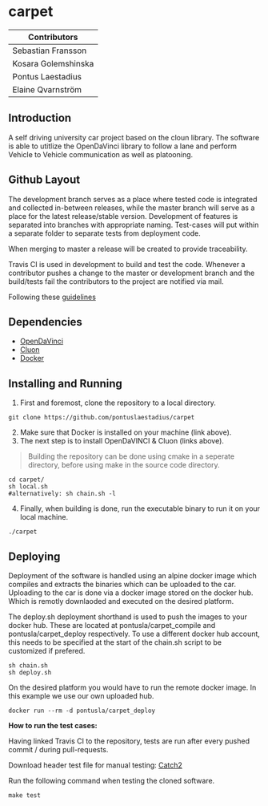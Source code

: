 # carpet

| Contributors        |
| ------------------- |
| Sebastian Fransson  |
| Kosara Golemshinska |
| Pontus Laestadius   |
| Elaine Qvarnström   |

## Introduction
A self driving university car project based on the cloun library. The software is able to utitlize the OpenDaVinci library to follow a lane and perform Vehicle to Vehicle communication as well as platooning.


## Github Layout
The development branch serves as a place where tested code is integrated and collected in-between releases, while the master branch will serve as a place for the latest release/stable version.
Development of features is separated into branches with appropriate naming.
Test-cases will put within a separate folder to separate tests from deployment code.

When merging to master a release will be created to provide traceability.

Travis CI is used in development to build and test the code. Whenever a contributor pushes a change to the master or development branch and the build/tests fail the contributors to the project are notified via mail. 

Following these [guidelines](http://nvie.com/posts/a-successful-git-branching-model/)

## Dependencies
* [OpenDaVinci](https://github.com/se-research/OpenDaVINCI)
* [Cluon](https://github.com/chrberger/libcluon)
* [Docker](https://www.docker.com/)

## Installing and Running

1. First and foremost, clone the repository to a local directory.
```
git clone https://github.com/pontuslaestadius/carpet
```
2. Make sure that Docker is installed on your machine (link above).
3. The next step is to install OpenDaVINCI & Cluon (links above).

> Building the repository can be done using cmake in a seperate directory, before using make in the source code directory.
```
cd carpet/
sh local.sh 
#alternatively: sh chain.sh -l
```

4. Finally, when building is done, run the executable binary to run it on your local machine.
```
./carpet
```

## Deploying
Deployment of the software is handled using an alpine docker image which compiles and extracts the binaries which can be uploaded to the car.
Uploading to the car is done via a docker image stored on the docker hub.  Which is remotly downlaoded and executed on the desired platform.

The deploy.sh deployment shorthand is used to push the images to your docker hub. These are located at pontusla/carpet_compile and pontusla/carpet_deploy respectively.
To use a different docker hub account, this needs to be specified at the start of the chain.sh script to be customized if prefered.
```
sh chain.sh
sh deploy.sh
```

On the desired platform you would have to run the remote docker image. In this example we use our own uploaded hub.
```
docker run --rm -d pontusla/carpet_deploy
```

**How to run the test cases:**

Having linked Travis CI to the repository, tests are run after every pushed commit / during pull-requests.

Download header test file for manual testing: [Catch2](https://github.com/catchorg/Catch2)

Run the following command when testing the cloned software. 
```
make test
```

